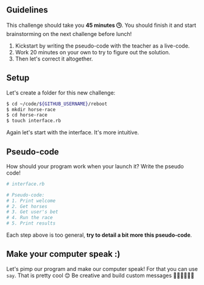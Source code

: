## Guidelines

This challenge should take you **45 minutes 🕒**. You should finish it and start brainstorming on the next challenge before lunch!

1. Kickstart by writing the pseudo-code with the teacher as a live-code.
2. Work 20 minutes on your own to try to figure out the solution.
3. Then let's correct it altogether.

## Setup

Let's create a folder for this new challenge:

```bash
$ cd ~/code/${GITHUB_USERNAME}/reboot
$ mkdir horse-race
$ cd horse-race
$ touch interface.rb
```

Again let's start with the interface. It's more intuitive.

## Pseudo-code

How should your program work when your launch it? Write the pseudo code!


```ruby
# interface.rb

# Pseudo-code:
# 1. Print welcome
# 2. Get horses
# 3. Get user's bet
# 4. Run the race
# 5. Print results
```

Each step above is too general, **try to detail a bit more this pseudo-code**.


## Make your computer speak :)

Let's pimp our program and make our computer speak! For that you can use `say`. That is pretty cool 😊 Be creative and build custom messages 🐴🐴🐴🐴🐴🐴
